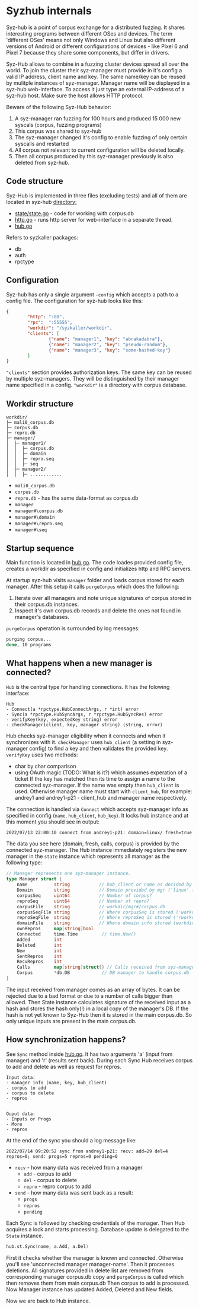 # Syzhub internals

Syz-hub is a point of corpus exchange for a distributed fuzzing. It shares interesting programs between different OSes and devices. The term 'different OSes' means not only Windows and Linux but also different versions of Android or different configurations of devices - like Pixel 6 and Pixel 7 because they share some components, but differ in drivers.

Syz-Hub allows to combine in a fuzzing cluster devices spread all over the world. To join the cluster their syz-manager must provide in it's config a valid IP address, client name and key. The same name/key can be reused by mulitple instances of syz-manager. Manager name will be displayed in a syz-hub web-interface. To access it just type an external IP-address of a syz-hub host. Make sure the host allows HTTP protocol.

Beware of the following Syz-Hub behavior:
1. A syz-manager ran fuzzing for 100 hours and produced 15 000 new syscals (corpus, fuzzing programs)
2. This corpus was shared to syz-hub
3. The syz-manager changed it's config to enable fuzzing of only certain syscalls and restarted
4. All corpus not relevant to current configuration will be deleted locally.
5. Then all corpus produced by this syz-manager previously is also deleted from syz-hub.


## Code structure
Syz-Hub is implemented in three files (excluding tests) and all of them are located in syz-hub <a href="https://github.com/google/syzkaller/tree/master/syz-hub">directory:</a>
- <a href="https://github.com/google/syzkaller/blob/master/syz-hub/state/state.go">state/state.go</a> - code for working with corpus.db
- <a href="https://github.com/google/syzkaller/blob/master/syz-hub/http.go">http.go</a> - runs http server for web-interface in a separate thread. 
- <a href="https://github.com/google/syzkaller/blob/master/syz-hub/hub.go">hub.go</a>

Refers to syzkaller packages:
- db
- auth
- rpctype

## Configuration

Syz-hub has only a single argument `-config` which accepts a path to a config file. The configuration for syz-hub looks like this:

```json
{
        "http": ":80",
        "rpc":  ":55555",
        "workdir": "/syzkaller/workdir",
        "clients": [
                {"name": "manager1", "key": "abrakadabra"},
                {"name": "manager2", "key": "pseudo-random"},
                {"name": "manager3", "key": "some-hashed-key"}
        ]
}
```

`"clients"` section provides authorization keys. The same key can be reused by multiple syz-managers. They will be distinguished by their manager name specified in a config.
`"workdir"` is a directory with corpus database. 

## Workdir structure

```text
workdir/
├─ mali0_corpus.db
├─ corpus.db
├─ repro.db
├─ manager/
│  ├─ manager1/
│  │  ├─ corpus.db
│  │  ├─ domain
│  │  ├─ repro.seq
│  │  ├─ seq
│  ├─ manager2/
│  │  ├─ ............
```
- `mali0_corpus.db`
- `corpus.db`
- `repro.db` - has the same data-format as corpus.db
- `manager`
- `manager#\corpus.db`
- `manager#\domain`
- `manager#\repro.seq`
- `manager#\seq`


## Startup sequence

Main function is located in <a href="https://github.com/google/syzkaller/blob/master/syz-hub/hub.go">hub.go</a>. The code loades provided config file, creates a workdir as specified in config and initializes http and RPC servers.

At startup syz-hub visits `manager` folder and loads corpus stored for each manager. After this setup it calls `purgeCorpus` which does the following:
1. Iterate over all managers and note unique signatures of corpus stored in their corpus.db instances.
2. Inspect it's own corpus.db records and delete the ones not found in manager's databases.

`purgeCorpus` operation is surrounded by log messages:
```bash
purging corpus...
done, 10 programs
```

## What happens when a new manager is connected?

`Hub` is the central type for handling connections. It has the folowing interface:

```text
Hub
- Connect(a *rpctype.HubConnectArgs, r *int) error
- Sync(a *rpctype.HubSyncArgs, r *rpctype.HubSyncRes) error
- verifyKey(key, expectedKey string) error 
- checkManager(client, key, manager string) (string, error)
```

Hub checks syz-manager eligibility when it connects and when it synchronizes with it. `checkManager` uses `hub_client` (a setting in syz-manager config) to find a key and then validates the provided key. `verifyKey` uses two methods:
- char by char comparison
- using OAuth magic (TODO: What is it?) which assumes experation of a ticket
If the key has matched then its time to assign a name to the connected syz-manager. If the name was empty then `hub_client` is used. Otherwise manager name must start with `client_hub`, for example: andrey1 and andrey1-p21 - client_hub and manager name respectively. 

The connection is handled via `Connect` which accepts syz-manager info as specified in config (`name`, `hub_client`, `hub_key`). It locks hub instance and at this moment you should see in output:
```bash
2022/07/13 22:00:10 connect from andrey1-p21: domain=linux/ fresh=true calls=89 corpus=0
```
The data you see here (domain, fresh, calls, corpus) is provided by the connected syz-manager. 
The Hub instance immediately registers the new manager in the `state` instance which represents all manager as the following type:

```go
// Manager represents one syz-manager instance.
type Manager struct {
	name          string           // hub_client or name as decided by checkManager
	Domain        string           // Domain provided by mgr ('linux' for example)
	corpusSeq     uint64           // Number of corpus?
	reproSeq      uint64           // Number of repro?
	corpusFile    string           // workdir/mgr#/corpus.db
	corpusSeqFile string           // Where corpusSeq is stored ('workdir/mgr#/seq' file)
	reproSeqFile  string           // Where reproSeq is stored ('rworkdir/mgr#/epro.seq' file)
	domainFile    string           // Where domain info stored (workdir/mgr#/domain)
	ownRepros     map[string]bool
	Connected     time.Time         // time.Now()
	Added         int
	Deleted       int
	New           int
	SentRepros    int
	RecvRepros    int
	Calls         map[string]struct{} // Calls received from syz-manager
	Corpus        *db.DB            // DB manager to handle corpus.db
}
```

The input received from manager comes as an array of bytes. It can be rejected due to a bad format or due to a number of calls bigger than allowed.
Then State instance calculates signature of the received input as a hash and stores the hash only(!) in a local copy of the manager's DB. If the hash is not yet known to Syz-Hub then it is stored in the main corpus.db. So only unique inputs are present in the main corpus.db.

## How synchronization happens?

See `Sync` method inside <a href="https://github.com/google/syzkaller/blob/master/syz-hub/hub.go">hub.go</a>. It has two arguments 'a' (input from manager) and 'r' (results sent back). During each Sync Hub receives corpus to add and delete as well as request for repros.

```text
Input data:
- manager info (name, key, hub_client)
- corpus to add
- corpus to delete
- repros


Ouput data:
- Inputs or Progs
- More
- repros
```

At the end of the sync you should a log message like:
```text
2022/07/14 09:20:52 sync from andrey1-p21: recv: add=29 del=4 repros=0; send: progs=5 repros=0 pending=0
```
- `recv` - how many data was received from a manager    
    - `add` - corpus to add
    - `del` - corpus to delete
    - `repro` - repro corpus to add
- `send` - how many data was sent back as a result:
    - `progs`
    - `repros`
    - `pending`

Each Sync is followed by checking credentials of the manager. Then Hub acquires a lock and starts processing. Database update is delegated to the `State` instance. 
```go
hub.st.Sync(name, a.Add, a.Del)
```
First it checks whether the manager is known and connected. Otherwise you'll see 'unconnected manager manager-name'. Then it processes deletions. All signatures provided in delete list are removed from corresponding manager corpus.db copy and `purgeCorpus` is called which then removes them from main corpus.db
Then corpus to add is processed. Now Manager instance has updated Added, Deleted and New fields.

Now we are back to Hub instance. 